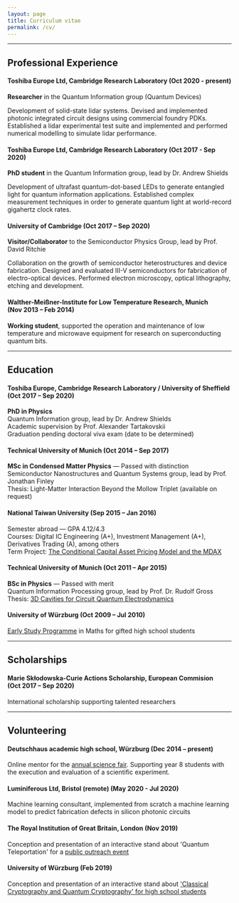 ```yaml
---
layout: page
title: Curriculum vitae
permalink: /cv/
---
```

---  
## Professional Experience

#### Toshiba Europe Ltd, Cambridge Research Laboratory (Oct 2020 - present)
**Researcher** in the Quantum Information group (Quantum Devices)

Development of solid-state lidar systems. Devised and implemented photonic integrated circuit designs using commercial foundry PDKs. Established a lidar experimental test suite and implemented and performed numerical modelling to simulate lidar performance.

#### Toshiba Europe Ltd, Cambridge Research Laboratory (Oct 2017 - Sep 2020)
**PhD student** in the Quantum Information group, lead by Dr. Andrew Shields  

Development of ultrafast quantum-dot-based LEDs to generate entangled light for quantum information applications.
Established complex measurement techniques in order to generate quantum light at world-record gigahertz clock rates.

#### University of Cambridge (Oct 2017 – Sep 2020)
**Visitor/Collaborator** to the Semiconductor Physics Group, lead by Prof. David Ritchie

Collaboration on the growth of semiconductor heterostructures and device fabrication.
Designed and evaluated III-V semiconductors for fabrication of electro-optical devices.
Performed electron microscopy, optical lithography, etching and development.

#### Walther-Meißner-Institute for Low Temperature Research, Munich <br/>(Nov 2013 – Feb 2014)
**Working student**, supported the operation and maintenance of low temperature and microwave equipment for research on superconducting quantum bits.

---
## Education
#### Toshiba Europe, Cambridge Research Laboratory / University of Sheffield <br/>(Oct 2017 – Sep 2020)
**PhD in Physics**  
Quantum Information group, lead by Dr. Andrew Shields  
Academic supervision by Prof. Alexander Tartakovskii  
Graduation pending doctoral viva exam (date to be determined)


#### Technical University of Munich (Oct 2014 – Sep 2017)
**MSc in Condensed Matter Physics** — Passed with distinction  
Semiconductor Nanostructures and Quantum Systems group, lead by Prof. Jonathan Finley  
Thesis: Light-Matter Interaction Beyond the Mollow Triplet (available on request)

#### National Taiwan University (Sep 2015 – Jan 2016)
Semester abroad — GPA 4.12/4.3  
Courses: Digital IC Engineering (A+), Investment Management (A+), Derivatives Trading (A), among others  
Term Project: [The Conditional Capital Asset Pricing Model and the MDAX](https://www.jramueller.com/files/JonathanMueller_Conditional_CAPM.pdf)

#### Technical University of Munich (Oct 2011 – Apr 2015)
**BSc in Physics** — Passed with merit  
Quantum  Information Processing group, lead by Prof. Dr. Rudolf	Gross  
Thesis: [3D Cavities for Circuit Quantum Electrodynamics](https://www.wmi.badw.de/publications/theses/Mueller,Jonathan%20Bachelor%20Thesis%202014.pdf)

#### University of Würzburg (Oct 2009 – Jul 2010)
[Early Study Programme](https://ifm.mathematik.uni-wuerzburg.de/fruehstudium/) in Maths for gifted high school students

---
## Scholarships
#### Marie Skłodowska-Curie Actions Scholarship, European Commision <br/>(Oct 2017 – Sep 2020)
International scholarship supporting talented researchers

---
## Volunteering
#### Deutschhaus academic high school, Würzburg (Dec 2014 – present)
Online mentor for the [annual science fair](https://www.deutschhaus.de/fachbereiche/naturwissenschaften/chemie/virtual-science-fair/). Supporting year 8 students with the execution and evaluation of a scientific experiment.

#### Luminiferous Ltd, Bristol (remote) (May 2020 - Jul 2020)
Machine learning consultant, implemented from scratch a machine learning model to predict fabrication defects in silicon photonic circuits

#### The Royal Institution of Great Britain, London (Nov 2019)
Conception and presentation of an interactive stand about 'Quantum Teleportation' for a [public outreach event](https://www.rigb.org/whats-on/events-2019/november/public-quantum-in-the-city)

#### University of Würzburg (Feb 2019)
Conception and presentation of an interactive stand about ['Classical Cryptography and Quantum Cryptography' for high school students](https://4photonblog.wordpress.com/2019/03/19/the-next-generation-organizing-an-outreach-event/)
